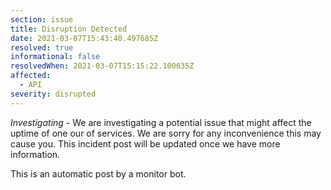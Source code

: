 ```yaml
---
section: issue
title: Disruption Detected
date: 2021-03-07T15:43:40.497685Z
resolved: true
informational: false
resolvedWhen: 2021-03-07T15:15:22.100635Z
affected:
  - API
severity: disrupted
---
```

*Investigating* - We are investigating a potential issue that might affect the uptime of one our of services. We are sorry for any inconvenience this may cause you. This incident post will be updated once we have more information.

This is an automatic post by a monitor bot.
        